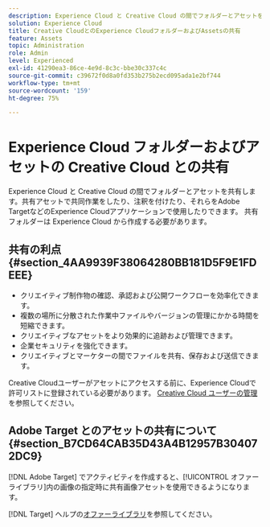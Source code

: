 ```yaml
---
description: Experience Cloud と Creative Cloud の間でフォルダーとアセットを共有する方法を説明します。
solution: Experience Cloud
title: Creative CloudとのExperience CloudフォルダーおよびAssetsの共有
feature: Assets
topic: Administration
role: Admin
level: Experienced
exl-id: 41290ea3-86ce-4e9d-8c3c-bbe30c337c4c
source-git-commit: c39672f0d8a0fd353b275b2ecd095ada1e2bf744
workflow-type: tm+mt
source-wordcount: '159'
ht-degree: 75%

---
```


# Experience Cloud フォルダーおよびアセットの Creative Cloud との共有

Experience Cloud と Creative Cloud の間でフォルダーとアセットを共有します。共有アセットで共同作業をしたり、注釈を付けたり、それらをAdobe TargetなどのExperience Cloudアプリケーションで使用したりできます。 共有フォルダーは Experience Cloud から作成する必要があります。

## 共有の利点 {#section_4AA9939F38064280BB181D5F9E1FDEEE}

* クリエイティブ制作物の確認、承認および公開ワークフローを効率化できます。
* 複数の場所に分散された作業中ファイルやバージョンの管理にかかる時間を短縮できます。
* クリエイティブなアセットをより効果的に追跡および管理できます。
* 企業セキュリティを強化できます。
* クリエイティブとマーケターの間でファイルを共有、保存および送信できます。

Creative Cloudユーザーがアセットにアクセスする前に、Experience Cloudで許可リストに登録されている必要があります。 [Creative Cloud ユーザーの管理](manage-cc-users.md)を参照してください。

## Adobe Target とのアセットの共有について {#section_B7CD64CAB35D43A4B12957B304072DC9}

[!DNL Adobe Target] でアクティビティを作成すると、[!UICONTROL オファーライブラリ]内の画像の指定時に共有画像アセットを使用できるようになります。

[!DNL Target] ヘルプの[オファーライブラリ](https://experienceleague.adobe.com/docs/target/using/experiences/offers/manage-content.html?lang=ja)を参照してください。
